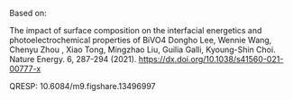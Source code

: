 Based on:

The impact of surface composition on the interfacial energetics and photoelectrochemical properties of BiVO4
Dongho Lee, Wennie Wang, Chenyu Zhou , Xiao Tong, Mingzhao Liu, Guilia Galli, Kyoung-Shin Choi.
Nature Energy. 6, 287-294 (2021).
https://dx.doi.org/10.1038/s41560-021-00777-x

QRESP: 10.6084/m9.figshare.13496997
